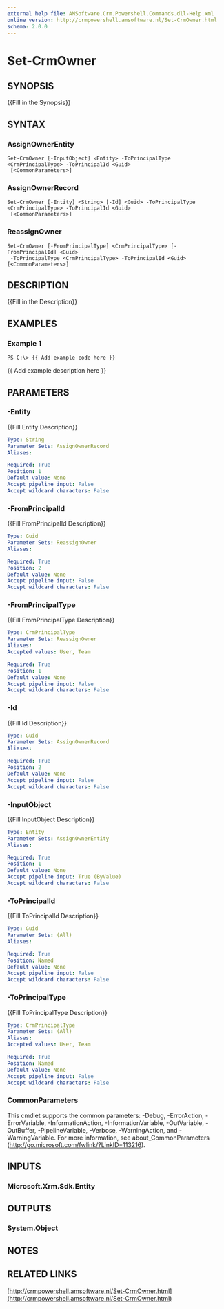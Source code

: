 ```yaml
---
external help file: AMSoftware.Crm.Powershell.Commands.dll-Help.xml
online version: http://crmpowershell.amsoftware.nl/Set-CrmOwner.html
schema: 2.0.0
---
```


# Set-CrmOwner

## SYNOPSIS
{{Fill in the Synopsis}}

## SYNTAX

### AssignOwnerEntity
```
Set-CrmOwner [-InputObject] <Entity> -ToPrincipalType <CrmPrincipalType> -ToPrincipalId <Guid>
 [<CommonParameters>]
```

### AssignOwnerRecord
```
Set-CrmOwner [-Entity] <String> [-Id] <Guid> -ToPrincipalType <CrmPrincipalType> -ToPrincipalId <Guid>
 [<CommonParameters>]
```

### ReassignOwner
```
Set-CrmOwner [-FromPrincipalType] <CrmPrincipalType> [-FromPrincipalId] <Guid>
 -ToPrincipalType <CrmPrincipalType> -ToPrincipalId <Guid> [<CommonParameters>]
```

## DESCRIPTION
{{Fill in the Description}}

## EXAMPLES

### Example 1
```
PS C:\> {{ Add example code here }}
```

{{ Add example description here }}

## PARAMETERS

### -Entity
{{Fill Entity Description}}

```yaml
Type: String
Parameter Sets: AssignOwnerRecord
Aliases: 

Required: True
Position: 1
Default value: None
Accept pipeline input: False
Accept wildcard characters: False
```

### -FromPrincipalId
{{Fill FromPrincipalId Description}}

```yaml
Type: Guid
Parameter Sets: ReassignOwner
Aliases: 

Required: True
Position: 2
Default value: None
Accept pipeline input: False
Accept wildcard characters: False
```

### -FromPrincipalType
{{Fill FromPrincipalType Description}}

```yaml
Type: CrmPrincipalType
Parameter Sets: ReassignOwner
Aliases: 
Accepted values: User, Team

Required: True
Position: 1
Default value: None
Accept pipeline input: False
Accept wildcard characters: False
```

### -Id
{{Fill Id Description}}

```yaml
Type: Guid
Parameter Sets: AssignOwnerRecord
Aliases: 

Required: True
Position: 2
Default value: None
Accept pipeline input: False
Accept wildcard characters: False
```

### -InputObject
{{Fill InputObject Description}}

```yaml
Type: Entity
Parameter Sets: AssignOwnerEntity
Aliases: 

Required: True
Position: 1
Default value: None
Accept pipeline input: True (ByValue)
Accept wildcard characters: False
```

### -ToPrincipalId
{{Fill ToPrincipalId Description}}

```yaml
Type: Guid
Parameter Sets: (All)
Aliases: 

Required: True
Position: Named
Default value: None
Accept pipeline input: False
Accept wildcard characters: False
```

### -ToPrincipalType
{{Fill ToPrincipalType Description}}

```yaml
Type: CrmPrincipalType
Parameter Sets: (All)
Aliases: 
Accepted values: User, Team

Required: True
Position: Named
Default value: None
Accept pipeline input: False
Accept wildcard characters: False
```

### CommonParameters
This cmdlet supports the common parameters: -Debug, -ErrorAction, -ErrorVariable, -InformationAction, -InformationVariable, -OutVariable, -OutBuffer, -PipelineVariable, -Verbose, -WarningAction, and -WarningVariable. For more information, see about_CommonParameters (http://go.microsoft.com/fwlink/?LinkID=113216).

## INPUTS

### Microsoft.Xrm.Sdk.Entity

## OUTPUTS

### System.Object

## NOTES

## RELATED LINKS

[http://crmpowershell.amsoftware.nl/Set-CrmOwner.html](http://crmpowershell.amsoftware.nl/Set-CrmOwner.html)

